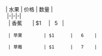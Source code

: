       | 水果        | 价格    |  数量  |   
      |-|-|-|    
       | 香蕉        | $1      |   5    |  
    
      | 苹果        | $1      |   6    |  
    
      | 草莓        | $1      |   7    |     
